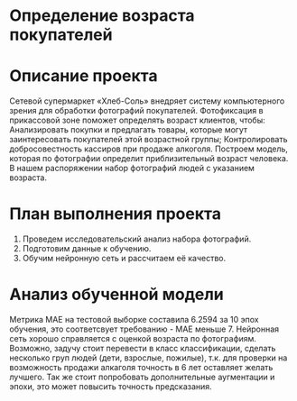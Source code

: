 # Определение возраста покупателей
# Описание проекта
Сетевой супермаркет «Хлеб-Соль» внедряет систему компьютерного зрения для обработки фотографий покупателей. Фотофиксация в прикассовой зоне поможет определять возраст клиентов, чтобы:
Анализировать покупки и предлагать товары, которые могут заинтересовать покупателей этой возрастной группы;
Контролировать добросовестность кассиров при продаже алкоголя.
Построем модель, которая по фотографии определит приблизительный возраст человека. В нашем распоряжении набор фотографий людей с указанием возраста.
# План выполнения проекта
1. Проведем исследовательский анализ набора фотографий.
2. Подготовим данные к обучению.
3. Обучим нейронную сеть и рассчитаем её качество.

# Анализ обученной модели
Метрика МАЕ на тестовой выборке составила 6.2594 за 10 эпох обучения, это соответсвует требованию - MAE меньше 7. Нейронная сеть хорошо справляется с оценкой возраста по фотографиям.
 Возможно, задучу стоит перевести в класс классификации, сделать несколько груп людей (дети, взрослые, пожилые), т.к. для проверки на возможность продажи алкаголя точность в 6 лет оставляет желать лучшего. Так же стоит попробовать дополнительные аугментации и эпохи, это может повысить точность предсказания.
